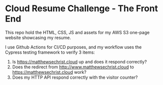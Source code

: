 # Cloud Resume Challenge - The Front End
This repo hold the HTML, CSS, JS and assets for my AWS S3 one-page website showcasing my resume.

I use Github Actions for CI/CD purposes, and my workflow uses the Cypress testing framework to verify 3 items:
 1. Is https://matthewsechrist.cloud up and does it respond correctly?
 2. Does the redirect from http://www.matthewsechrist.cloud to https://matthewsechrist.cloud work?
 3. Does my HTTP API respond correctly with the visitor counter?  
